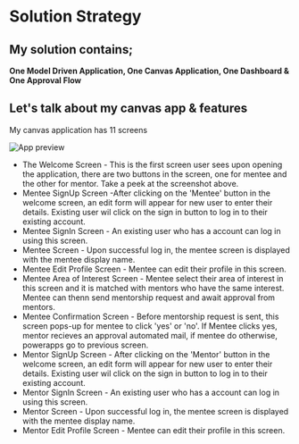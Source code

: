 # Solution Strategy
## My solution contains;
 **One Model Driven Application,
 One Canvas Application,
 One Dashboard &
 One Approval Flow**
 
 ## Let's talk about my canvas app & features
 My canvas application has 11 screens
 
![App preview](https://user-images.githubusercontent.com/96332895/228680379-b3463ab7-e338-4662-a979-15242ac9e537.jpg)

* The Welcome Screen - This is the first screen user sees upon opening the application, there are two buttons in the screen, one for mentee and the other for mentor. Take a peek at the screenshot above.
* Mentee SignUp Screen -After clicking on the 'Mentee' button in the welcome screen, an edit form will appear for new user to enter their details. Existing user wil click on the sign in button to log in to their existing account.
* Mentee SignIn Screen - An existing user who has a account can log in using this screen.
* Mentee Screen - Upon successful log in, the mentee screen is displayed with the mentee display name.
* Mentee Edit Profile Screen - Mentee can edit their profile in this screen.
* Mentee Area of Interest Screen - Mentee select their area of interest in this screen and it is matched with mentors who have the same interest. Mentee can thenn send mentorship request and await approval from mentors.
* Mentee Confirmation Screen - Before mentorship request is sent, this screen pops-up for mentee to click 'yes' or 'no'. If Mentee clicks yes, mentor recieves an approval automated mail, if mentee do otherwise, powerapps go to previous screen.
* Mentor SignUp Screen - After clicking on the 'Mentor' button in the welcome screen, an edit form will appear for new user to enter their details. Existing user wil click on the sign in button to log in to their existing account.
* Mentor SignIn Screen - An existing user who has a account can log in using this screen.
* Mentor Screen - Upon successful log in, the mentee screen is displayed with the mentee display name.
* Mentor Edit Profile Screen - Mentee can edit their profile in this screen.
